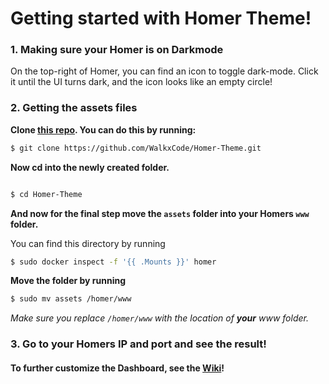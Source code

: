 # Getting started with Homer Theme!

### 1. Making sure your Homer is on Darkmode
On the top-right of Homer, you can find an icon to toggle dark-mode. Click it until the UI turns dark, and the icon looks like an empty circle!

### 2. Getting the assets files
**Clone [this repo](https://github.com/WalkxCode/Homer-Theme). You can do this by running:**
```bash
$ git clone https://github.com/WalkxCode/Homer-Theme.git
```
**Now cd into the newly created folder.**
```bash

$ cd Homer-Theme
```
**And now for the final step move the `assets` folder into your Homers `www` folder.**

You can find this directory by running
```bash
$ sudo docker inspect -f '{{ .Mounts }}' homer
```

**Move the folder by running**
```bash
$ sudo mv assets /homer/www
```
_Make sure you replace `/homer/www` with the location of **your** www folder._

### 3. Go to your Homers IP and port and see the result!

#### To further customize the Dashboard, see the [Wiki](https://github.com/WalkxCode/Homer-Theme/wiki)!
